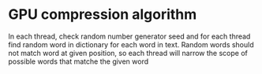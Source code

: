 # GPU compression algorithm
In each thread, check random number generator seed and for each thread find random word in dictionary for each word in text. Random words should not match word at given position, so each thread will narrow the scope of possible words that matche the given word
